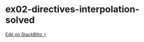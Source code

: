 # ex02-directives-interpolation-solved

[Edit on StackBlitz ⚡️](https://stackblitz.com/edit/ex01-call-http-service-solved-3upt8j)